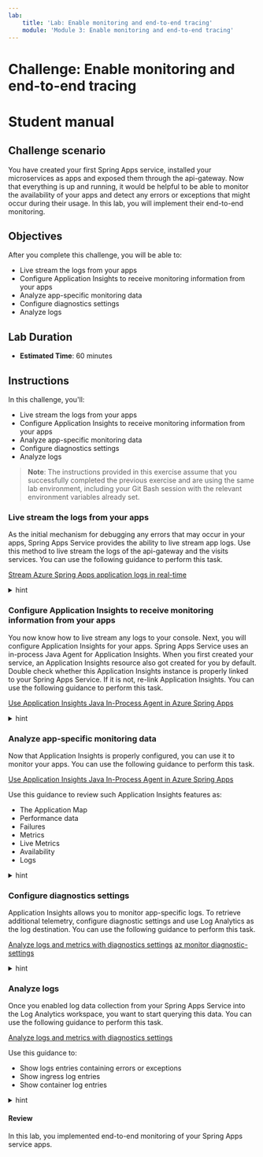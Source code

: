 ```yaml
---
lab:
    title: 'Lab: Enable monitoring and end-to-end tracing'
    module: 'Module 3: Enable monitoring and end-to-end tracing'
---
```


# Challenge: Enable monitoring and end-to-end tracing 
# Student manual

## Challenge scenario

You have created your first Spring Apps service, installed your microservices as apps and exposed them through the api-gateway. Now that everything is up and running, it would be helpful to be able to monitor the availability of your apps and detect any errors or exceptions that might occur during their usage.
In this lab, you will implement their end-to-end monitoring.

## Objectives

After you complete this challenge, you will be able to:

- Live stream the logs from your apps
- Configure Application Insights to receive monitoring information from your apps
- Analyze app-specific monitoring data
- Configure diagnostics settings
- Analyze logs

## Lab Duration

- **Estimated Time**: 60 minutes

## Instructions

In this challenge, you'll:
- Live stream the logs from your apps
- Configure Application Insights to receive monitoring information from your apps
- Analyze app-specific monitoring data
- Configure diagnostics settings
- Analyze logs

> **Note**: The instructions provided in this exercise assume that you successfully completed the previous exercise and are using the same lab environment, including your Git Bash session with the relevant environment variables already set.

### Live stream the logs from your apps

As the initial mechanism for debugging any errors that may occur in your apps, Spring Apps Service provides the ability to live stream app logs. Use this method to live stream the logs of the api-gateway and the visits services. You can use the following guidance to perform this task.

[Stream Azure Spring Apps application logs in real-time](https://docs.microsoft.com/en-us/azure/spring-cloud/how-to-log-streaming)

<details>
<summary>hint</summary>
<br/>

1. From the Git Bash prompt, run the following command to live stream the logs of the api-gateway service, you can use the below statement:

   ```bash
   az spring-cloud app logs \
       --name api-gateway \
       --resource-group $RESOURCE_GROUP \
       --service $SPRING_CLOUD_SERVICE \
       --follow
   ```

   > **Note**: This will stream the api-gateway service app logs to your console. 

1. Switch to the web browser displaying the Spring Petclinic application and navigate through its interface. Note that your actions trigger display of new log entries in the console output.

1. Switch back to the Git Bash prompt and press **Ctrl+C** to stop streaming the logs.

</details>

### Configure Application Insights to receive monitoring information from your apps

You now know how to live stream any logs to your console. Next, you will configure Application Insights for your apps. Spring Apps Service uses an in-process Java Agent for Application Insights. When you first created your service, an Application Insights resource also got created for you by default. Double check whether this Application Insights instance is properly linked to your Spring Apps Service. If it is not, re-link Application Insights. You can use the following guidance to perform this task.

[Use Application Insights Java In-Process Agent in Azure Spring Apps](https://docs.microsoft.com/en-us/azure/spring-cloud/how-to-application-insights?WT.mc_id=java-13165-sakriema&pivots=sc-standard-tier)

<details>
<summary>hint</summary>
<br/>

1. Run the following command to check whether Application Insights is linked to your Spring Apps Service.

   ```bash
   az spring-cloud app-insights show \
       -g $RESOURCE_GROUP \
       -n $SPRING_CLOUD_SERVICE
   ```

   > **Note**: This should generate an output that resembles the following content: 

   ```json
   {
     "appInsightsAgentVersions": {
       "java": "3.2.11"
     },
     "appInsightsInstrumentationKey": "InstrumentationKey=xxx-xxx-xxx;IngestionEndpoint=https://eastus-5.in.applicationinsights.azure.com/;LiveEndpoint=https://eastus.livediagnostics.monitor.azure.com/",
     "appInsightsSamplingRate": 10.0,
     "error": null,
     "provisioningState": "Succeeded",
     "traceEnabled": true
   }
   ```

   > **Note**: This output indicates that Application Insights is enabled and that your apps are sending monitoring data to Application Insights. In case you see different output, where there is no instrumentation key, you will need to reconfigure Application Insights. In that case follow the next steps.

1. To re-enable Application Insights, you will first need to retrieve the instrumentation key of your Application Insights instance.

   ```bash
   az extension add --name application-insights
   INSTRUMENTATIONKEY=$(az monitor app-insights component show \
       -g $RESOURCE_GROUP \
       --query [0].connectionString \
       -o tsv)
   ```

1. You can now use this instrumentation key to reconfigure Application Insights for your Spring Apps Service.

   ```bash
   az spring-cloud app-insights update \
       -g $RESOURCE_GROUP \
       -n $SPRING_CLOUD_SERVICE \
       --sampling-rate 50 \
       --app-insights-key $INSTRUMENTATIONKEY
   ```

1. To validate the outcome, re-run the `az spring-cloud app-insights show` command and verify that it generates the intended output.

   ```bash
   az spring-cloud app-insights show \
       -g $RESOURCE_GROUP \
       -n $SPRING_CLOUD_SERVICE
   ```

</details>

### Analyze app-specific monitoring data

Now that Application Insights is properly configured, you can use it to monitor your apps. You can use the following guidance to perform this task.

[Use Application Insights Java In-Process Agent in Azure Spring Apps](https://docs.microsoft.com/en-us/azure/spring-cloud/how-to-application-insights?WT.mc_id=java-13165-sakriema&pivots=sc-standard-tier)

Use this guidance to review such Application Insights features as:
- The Application Map
- Performance data
- Failures
- Metrics
- Live Metrics
- Availability
- Logs

<details>
<summary>hint</summary>
<br/>

1. In your browser, in the Azure Portal, navigate to the page displaying the resource group containing the Spring Apps service resources.

1. Select the Application Insights resource in the resource group. Note that the overview page displays data about Failed requests, Server response time, Server requests and Availability.

1. In the navigation menu, in the **Investigate** section, select **Application map**. This will display information about the apps running in your Spring Apps Service and their dependencies.

1. In the application map, select the circle representing the **api-gateway** service. This will display details about this app, including, for example, the slowest requests and failed dependencies.

1. Select **Investigate performance**. This will automatically open the **Performance** page displaying detailed performance data related to operations, dependencies, and roles.

   > **Note**: You can use your mouse to select a specific time period in the graph, which will automatically adjust the view of the performance data.

1. Navigate back to the **Application map** page.

1. In the navigation menu, in the **Investigate** section, select **Live Metrics**, to display live metrics of your app, which includes near real time performance, as well as logs and traces.

1. In the navigation menu, in the **Investigate** section, select **Availability**. 

1. In the toolbar of the **Availability** page, select **+ Add Standard (preview) test** in order to configure an availability test for your app.

1. Fill out the following details and select **Create**: 

   - [Test name]: The api-gateway availability test
   - [URL]: The URL of your api-gateway

1.  Accept the default values for all other settings. Notice that alerts are automatically enabled.

      > **Note**: Once the configuration is completed, the availability of your app will be tested every 5 minutes from 5 different locations.

1. Select the three dots to the right of the newly configured availability test and select **Open Rules (Alerts) page**.

1. Select the alert rule for your availability test. By default there are no action groups associated with this alert rule. We will not configure them in this task, but note that action groups can be used to configure email or SMS notifications targeting designated individuals or groups.
    
[Create and manage action groups in the Azure portal](https://docs.microsoft.com/en-us/azure/azure-monitor/alerts/action-groups) 

1. Navigate back to the page of your Application Insights resource.

1. In the navigation menu, in the **Investigate** section, select **Failures** to review information about failures of your apps. You can click on any of the response codes, exception types, or failed dependencies display additional information about each of these types of failures.

1. In the navigation menu, in the **Investigate** section, select **Performance** to display performance data about your app's operations. This is matching the information you reviewed earlier.

1. In the navigation menu, in the **Monitoring** section, select **Logs** to display log data. You can use Kusto Query Language (KQL) queries to search and analyze the log data.
    
[Log queries in Azure Monitor](https://docs.microsoft.com/en-us/azure/azure-monitor/logs/log-query-overview) 

1. On the **Queries** pane, select **Performance**.

1. In the list of performance-related queries, in the **Operations performance**, select **Run** to display results of the corresponding query.

</details>

### Configure diagnostics settings

Application Insights allows you to monitor app-specific logs. To retrieve additional telemetry, configure diagnostic settings and use Log Analytics as the log destination. You can use the following guidance to perform this task.

[Analyze logs and metrics with diagnostics settings](https://docs.microsoft.com/en-us/azure/spring-cloud/diagnostic-services#analyze-the-logs)
[az monitor diagnostic-settings](https://docs.microsoft.com/en-us/cli/azure/monitor/diagnostic-settings?view=azure-cli-latest#az-monitor-diagnostic-settings-create)

<details>
<summary>hint</summary>
<br/>

1. When configuring diagnostics settings, you can do so for multiple categories of logs. Each service exposes different categories. Switch back to the Git Bash shell and run the following command to list the log categories that Spring Apps Service exposes.

   ```bash
   az monitor diagnostic-settings categories list \
       --resource $SPRING_CLOUD_SERVICE \
       -g $RESOURCE_GROUP \
       --resource-type Microsoft.AppPlatform/Spring \
       --query value[].name
   ```

1. To create a Log Analytics Workspace to send the logs to, run the following command.

   ```bash
   WORKSPACE=springcloudworkspace$RANDOM
   az monitor log-analytics workspace create \
       --resource-group $RESOURCE_GROUP \
       --workspace-name $WORKSPACE
   ```

1. Once the provisioning task completes, you can configure the diagnostics settings for your Spring Apps Service and associate them with the newly created workspace. To accomplish this, first create a file **logs.json** and save it in the same directory you are running your Azure CLI commands from.

   ```json
   [
       {
         "category": "ApplicationConsole",
         "enabled": true
       },
       {
         "category": "SystemLogs",
         "enabled": true
       },
       {
         "category": "IngressLogs",
         "enabled": true
       },
       {
         "category": "BuildLogs",
         "enabled": true
       },
       {
         "category": "ContainerEventLogs",
         "enabled": true
       }
   ]
   ```

1. Create another file named **metrics.json** in the same directory.

   ```json
   [
       {
         "category": "AllMetrics",
         "enabled": true
       }
   ]
   ```

1. Now, reference both 2 JSON files to configure the diagnostics settings for your Spring Apps Service, which will result in its logs being sent to the Log Analytics workspace.

   ```bash
   az monitor diagnostic-settings create \
       --name springcloudlogs \
       --resource $SPRING_CLOUD_SERVICE \
       --resource-type Microsoft.AppPlatform/Spring \
       --resource-group $RESOURCE_GROUP \
       --workspace $WORKSPACE \
       --logs @logs.json \
       --metrics @metrics.json
   ```

   > **Note**: This will start log collection. It might take some time before log data is accessible from the Log Analytics workspace. In the next task, you query this data.

</details>

### Analyze logs

Once you enabled log data collection from your Spring Apps Service into the Log Analytics workspace, you want to start querying this data. You can use the following guidance to perform this task.

[Analyze logs and metrics with diagnostics settings](https://docs.microsoft.com/en-us/azure/spring-cloud/diagnostic-services#analyze-the-logs)

Use this guidance to:
- Show logs entries containing errors or exceptions
- Show ingress log entries
- Show container log entries

<details>
<summary>hint</summary>
<br/>

1. Go to the Azure portal and navigate to the page displayng the Log Analytics workspace you created in the previous task.

1. Select **Logs** and, if needed, close the default **Queries** pane.

1. On the **Tables** tab, review the list of tables and verify that they include AppPlatformContainerEventLogs, AppPlatformIngressLogs, AppPlatformLogsforSpring, AppPlatformSystemLogs, AzureMetrics and AppPlatformBuildLogs. 

   > **Note**: Not all of these categories might be available at this point yet. It might takes extra time for the logging data to appear in the Log Analytics workspace. If needed, wait for a few minutes and refresh the web page displaying the Azure portal.

1. In the query editor, enter the following query and select **Run**.

   ```kql
   AppPlatformLogsforSpring
   | where Log contains "error" or Log contains "exception"
   | project TimeGenerated , ServiceName , AppName , InstanceName , Log
   ```

   > **Note**: The results of the query will display the log entries that represent error or exception events.

1. In the query editor, replace the previous query with the following one and select **Run**.

   ```kql
   AppPlatformIngressLogs
   | where TimeGenerated > ago(1h)
   | project TimeGenerated, Host, Request, Status, BodyBytesSent, RequestTime, ReqId, RequestHeaders
   | sort by TimeGenerated
   ```

   > **Note**: The results of the query will display the ingress logs.

1. In the query editor, replace the previous query with the following one and select **Run**.

   ```kql
   AppPlatformContainerEventLogs 
   | where TimeGenerated > ago(1h)
   | sort by TimeGenerated
   ``` 

   > **Note**: The results of the query will display the container event logs.

1. You can also display the results of the queries by using a time chart. To do so, replace the previous query with the following one and select **Run**.

   ```kql
   AppPlatformContainerEventLogs 
   | where TimeGenerated > ago(1h)
   | sort by TimeGenerated
   | summarize count() by bin(TimeGenerated, 5m), Event
   | render timechart 
   ```

1. In the list of results, select the **Chart** tab to display the visual representation of the query results. You might select **Pin to** and then select **Azure dashboard** to pin this chart to the Home page of the Azure portal.

</details>

#### Review

In this lab, you implemented end-to-end monitoring of your Spring Apps service apps.
